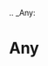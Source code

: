 [//]: # (THE CONTENT BELOW IS GENERATED. DO NOT EDIT.)
.. _Any:

# Any
[//]: # (ADD YOUR NOTES BELOW. THESE WILL BE PICKED EVERY TIME THE DOCS ARE REGENERATED. //end)
